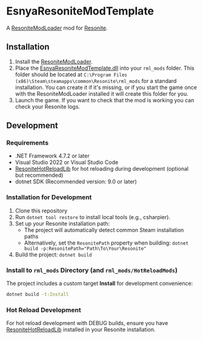 # EsnyaResoniteModTemplate

A [ResoniteModLoader](https://github.com/resonite-modding-group/ResoniteModLoader) mod for [Resonite](https://resonite.com/).

## Installation

1. Install the [ResoniteModLoader](https://github.com/resonite-modding-group/ResoniteModLoader).
1. Place the [EsnyaResoniteModTemplate.dll](https://github.com/esnya/EsnyaResoniteModTemplate/releases/latest/download/EsnyaResoniteModTemplate.dll) into your `rml_mods` folder. This folder should be located at `C:\Program Files (x86)\Steam\steamapps\common\Resonite\rml_mods` for a standard installation. You can create it if it's missing, or if you start the game once with the ResoniteModLoader installed it will create this folder for you.
1. Launch the game. If you want to check that the mod is working you can check your Resonite logs.

## Development

### Requirements

- .NET Framework 4.7.2 or later
- Visual Studio 2022 or Visual Studio Code
- [ResoniteHotReloadLib](https://github.com/Nytra/ResoniteHotReloadLib) for hot reloading during development (optional but recommended)
- dotnet SDK (Recommended version: 9.0 or later)

### Installation for Development

1. Clone this repository
2. Run `dotnet tool restore` to install local tools (e.g., csharpier).
3. Set up your Resonite installation path:
   - The project will automatically detect common Steam installation paths
   - Alternatively, set the `ResonitePath` property when building: `dotnet build -p:ResonitePath="Path\To\Your\Resonite"`
4. Build the project: `dotnet build`

### Install to `rml_mods` Directory (and `rml_mods/HotReloadMods`)

The project includes a custom target **Install** for development convenience:

```bash
dotnet build -t:Install
```

### Hot Reload Development

For hot reload development with DEBUG builds, ensure you have [ResoniteHotReloadLib](https://github.com/Nytra/ResoniteHotReloadLib) installed in your Resonite installation.
